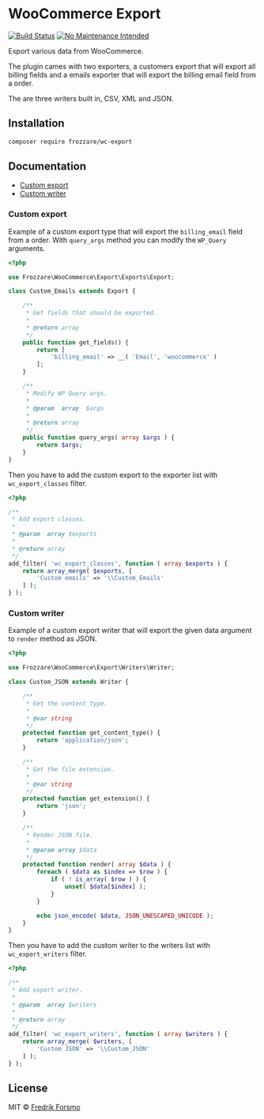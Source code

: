 # WooCommerce Export 

[![Build Status](https://travis-ci.org/wpup/wc-export.svg?branch=master)](https://travis-ci.org/wpup/wc-export)
[![No Maintenance Intended](http://unmaintained.tech/badge.svg)](http://unmaintained.tech/)

Export various data from WooCommerce.

The plugin cames with two exporters, a customers export that will export all billing fields and a emails exporter that will export the billing email field from a order.

The are three writers built in, CSV, XML and JSON.

## Installation

```sh
composer require frozzare/wc-export
```

## Documentation

* [Custom export](#custom-export)
* [Custom writer](#custom-writer)

### Custom export

Example of a custom export type that will export the `billing_email` field from a order. With `query_args` method you can modify the `WP_Query` arguments.

```php
<?php

use Frozzare\WooCommerce\Export\Exports\Export;

class Custom_Emails extends Export {

	/**
	 * Get fields that should be exported.
	 *
	 * @return array
	 */
	public function get_fields() {
		return [
			'billing_email' => __( 'Email', 'woocommerce' )
		];
	}

	/**
	 * Modify WP Query args.
	 *
	 * @param  array  $args
	 *
	 * @return array
	 */
	public function query_args( array $args ) {
		return $args;
	}
}
```

Then you have to add the custom export to the exporter list with `wc_export_classes` filter.

```php
<?php

/**
 * Add export classes.
 *
 * @param  array $exports
 *
 * @return array
 */
add_filter( 'wc_export_classes', function ( array $exports ) {
	return array_merge( $exports, [
		'Custom emails' => '\\Custom_Emails'
	] );
} );
```

### Custom writer

Example of a custom export writer that will export the given data argument to `render` method as JSON.

```php
<?php

use Frozzare\WooCommerce\Export\Writers\Writer;

class Custom_JSON extends Writer {

	/**
	 * Get the content type.
	 *
	 * @var string
	 */
	protected function get_content_type() {
		return 'application/json';
	}

	/**
	 * Get the file extension.
	 *
	 * @var string
	 */
	protected function get_extension() {
		return 'json';
	}

	/**
	 * Render JSON file.
	 *
	 * @param array $data
	 */
	protected function render( array $data ) {
		foreach ( $data as $index => $row ) {
			if ( ! is_array( $row ) ) {
				unset( $data[$index] );
			}
		}

		echo json_encode( $data, JSON_UNESCAPED_UNICODE );
	}
}
```

Then you have to add the custom writer to the writers list with `wc_export_writers` filter.

```php
<?php

/**
 * Add export writer.
 *
 * @param  array $writers
 *
 * @return array
 */
add_filter( 'wc_export_writers', function ( array $writers ) {
	return array_merge( $writers, [
		'Custom JSON' => '\\Custom_JSON'
	] );
} );
```

## License

MIT © [Fredrik Forsmo](https://github.com/frozzare)
